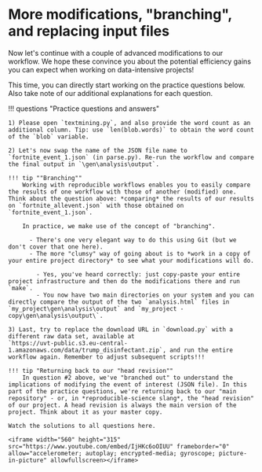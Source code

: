 # More modifications, "branching", and replacing input files

Now let's continue with a couple of advanced modifications to our workflow. We hope these convince you about the potential efficiency gains you can expect when working on data-intensive projects!

This time, you can directly start working on the practice questions below. Also take note of our additional explanations for each question.

!!! questions "Practice questions and answers"

    1) Please open `textmining.py`, and also provide the word count as an additional column. Tip: use `len(blob.words)` to obtain the word count of the `blob` variable.

    2) Let's now swap the name of the JSON file name to `fortnite_event_1.json` (in parse.py). Re-run the workflow and compare the final output in `\gen\analysis\output`.

    !!! tip ""Branching""
        Working with reproducible workflows enables you to easily compare the results of one workflow with those of another (modified) one. Think about the question above: *comparing* the results of our results on `fortnite_allevent.json` with those obtained on `fortnite_event_1.json`.

        In practice, we make use of the concept of "branching".

          - There's one very elegant way to do this using Git (but we don't cover that one here).
          - The more "clumsy" way of going about is to *work in a copy of your entire project directory* to see what your modifications will do.

            - Yes, you've heard correctly: just copy-paste your entire project infrastructure and then do the modifications there and run `make`.
            - You now have two main directories on your system and you can directly compare the output of the two `analysis.html` files in `my_project\gen\analysis\output` and `my_project - copy\gen\analysis\output\`.

    3) Last, try to replace the download URL in `download.py` with a different raw data set, available at
    `https://uvt-public.s3.eu-central-1.amazonaws.com/data/trump_disinfectant.zip`, and run the entire workflow again. Remember to adjust subsequent scripts!!!

    !!! tip "Returning back to our "head revision""
        In question #2 above, we've "branched out" to understand the implications of modifying the event of interest (JSON file). In this part of the practice questions, we're returning back to our "main repository" - or, in *reproducible-science slang*, the "head revision" of our project. A head revision is always the main version of the project. Think about it as your master copy.

    Watch the solutions to all questions here.

    <iframe width="560" height="315" src="https://www.youtube.com/embed/IjHKc6oOIUU" frameborder="0" allow="accelerometer; autoplay; encrypted-media; gyroscope; picture-in-picture" allowfullscreen></iframe>
